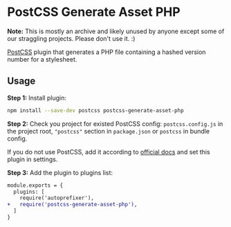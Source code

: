 # PostCSS Generate Asset PHP

**Note:** This is mostly an archive and likely unused by anyone except some of our straggling projects. Please don't use it. :)

[PostCSS] plugin that generates a PHP file containing a hashed version number for a stylesheet.

[PostCSS]: https://github.com/postcss/postcss

## Usage

**Step 1:** Install plugin:

```sh
npm install --save-dev postcss postcss-generate-asset-php
```

**Step 2:** Check you project for existed PostCSS config: `postcss.config.js`
in the project root, `"postcss"` section in `package.json`
or `postcss` in bundle config.

If you do not use PostCSS, add it according to [official docs]
and set this plugin in settings.

**Step 3:** Add the plugin to plugins list:

```diff
module.exports = {
  plugins: [
    require('autoprefixer'),
+	require('postcss-generate-asset-php'),
  ]
}
```

[official docs]: https://github.com/postcss/postcss#usage
